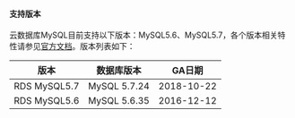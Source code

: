 #### 支持版本

云数据库MySQL目前支持以下版本：MySQL5.6、MySQL5.7，各个版本相关特性请参见[官方文档](https://dev.mysql.com/doc/refman/5.7/en/)。版本列表如下：

| 版本         | 数据库版本   | GA日期     |
| ------------ | ------------ | ---------- |
| RDS MySQL5.7 | MySQL 5.7.24 | 2018-10-22 |
| RDS MySQL5.6 | MySQL 5.6.35 | 2016-12-12 |